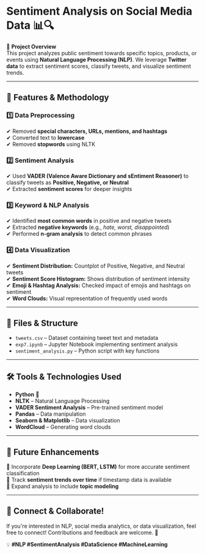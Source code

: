 # **Sentiment Analysis on Social Media Data** 📊🔍  

🚀 **Project Overview**  
This project analyzes public sentiment towards specific topics, products, or events using **Natural Language Processing (NLP)**. We leverage **Twitter data** to extract sentiment scores, classify tweets, and visualize sentiment trends.  

---

## **📌 Features & Methodology**  

### 1️⃣ **Data Preprocessing**  
✔ Removed **special characters, URLs, mentions, and hashtags**  
✔ Converted text to **lowercase**  
✔ Removed **stopwords** using NLTK  

### 2️⃣ **Sentiment Analysis**  
✔ Used **VADER (Valence Aware Dictionary and sEntiment Reasoner)** to classify tweets as **Positive, Negative, or Neutral**  
✔ Extracted **sentiment scores** for deeper insights  

### 3️⃣ **Keyword & NLP Analysis**  
✔ Identified **most common words** in positive and negative tweets  
✔ Extracted **negative keywords** (e.g., *hate, worst, disappointed*)  
✔ Performed **n-gram analysis** to detect common phrases  

### 4️⃣ **Data Visualization**  
✔ **Sentiment Distribution:** Countplot of Positive, Negative, and Neutral tweets  
✔ **Sentiment Score Histogram:** Shows distribution of sentiment intensity  
✔ **Emoji & Hashtag Analysis:** Checked impact of emojis and hashtags on sentiment  
✔ **Word Clouds:** Visual representation of frequently used words  

---

## **📂 Files & Structure**  
- `tweets.csv` – Dataset containing tweet text and metadata  
- `exp7.ipynb` – Jupyter Notebook implementing sentiment analysis  
- `sentiment_analysis.py` – Python script with key functions  

---

## **🛠 Tools & Technologies Used**  
- **Python** 🐍  
- **NLTK** – Natural Language Processing  
- **VADER Sentiment Analysis** – Pre-trained sentiment model  
- **Pandas** – Data manipulation  
- **Seaborn & Matplotlib** – Data visualization  
- **WordCloud** – Generating word clouds  

---

## **🚀 Future Enhancements**  
🔹 Incorporate **Deep Learning (BERT, LSTM)** for more accurate sentiment classification  
🔹 Track **sentiment trends over time** if timestamp data is available  
🔹 Expand analysis to include **topic modeling**  

---

## **📩 Connect & Collaborate!**  
If you're interested in NLP, social media analytics, or data visualization, feel free to connect! Contributions and feedback are welcome. 🚀  

💡 **#NLP #SentimentAnalysis #DataScience #MachineLearning**  
